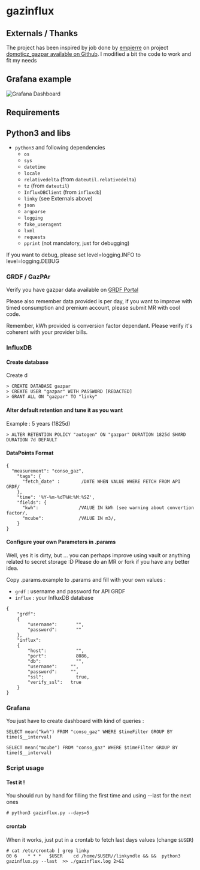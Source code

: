 # gazinflux

## Externals / Thanks

The project has been inspired by job done by [empierre](https://github.com/empierre) on project [domoticz_gazpar available on Github](https://github.com/empierre/domoticz_gaspar). I modified a bit the code to work and fit my needs

## Grafana example

![Grafana Dashboard](https://raw.githubusercontent.com/beufanet/gazpar/master/grafana.png)

## Requirements

## Python3 and libs

- `python3` and following dependencies
  - `os`
  - `sys`
  - `datetime`
  - `locale`
  - `relativedelta` (from `dateutil.relativedelta`)
  - `tz` (from `dateutil`)
  - `InfluxDBClient` (from `influxdb`)
  - `linky` (see Externals above)
  - `json`
  - `argparse`
  - `logging`
  - `fake_useragent`
  - `lxml`
  - `requests`
  - `pprint` (not mandatory, just for debugging)

If you want to debug, please set level=logging.INFO to level=logging.DEBUG

### GRDF / GazPAr

Verify you have gazpar data available on [GRDF Portal](https://monespace.grdf.fr/monespace/particulier/consommation/tableau-de-bord)

Please also remember data provided is per day, if you want to improve with timed consumption and premium account, please submit MR with cool code. 

Remember, kWh provided is conversion factor dependant. Please verify it's coherent with your provider bills.

### InfluxDB

#### Create database

Create d
```
> CREATE DATABASE gazpar
> CREATE USER "gazpar" WITH PASSWORD [REDACTED]
> GRANT ALL ON "gazpar" TO "linky"
```

#### Alter default retention and tune it as you want

Example : 5 years (1825d)
```
> ALTER RETENTION POLICY "autogen" ON "gazpar" DURATION 1825d SHARD DURATION 7d DEFAULT
```

#### DataPoints Format

```
{
  "measurement": "conso_gaz",
    "tags": {
      "fetch_date" :        /DATE WHEN VALUE WHERE FETCH FROM API GRDF/
    },
    "time": '%Y-%m-%dT%H:%M:%SZ',
    "fields": {
      "kwh":               /VALUE IN kWh (see warning about convertion factor/,
      "mcube":             /VALUE IN m3/,
    }
}
```

#### Configure your own Parameters in .params

Well, yes it is dirty, but ... you can perhaps improve using vault or anything related to secret storage :D Please do an MR or fork if you have any better idea.

Copy .params.example to .params and fill with your own values :

- `grdf` : username and password for API GRDF
- `influx` : your InfluxDB database

```
{
    "grdf":
    {
        "username": 	  "",
        "password": 	  ""
    },
    "influx":
    {
        "host": 	      "",
        "port": 	      8086,
        "db": 		      "",
        "username":     "",
        "password":     "",
        "ssl":		      true,
        "verify_ssl": 	true
    }
}
```


### Grafana

You just have to create dashboard with kind of queries :

```
SELECT mean("kwh") FROM "conso_gaz" WHERE $timeFilter GROUP BY time($__interval)

SELECT mean("mcube") FROM "conso_gaz" WHERE $timeFilter GROUP BY time($__interval)
```

### Script usage

#### Test it !

You should run by hand for filling the first time and using --last for the next ones
```
# python3 gazinflux.py --days=5
```

#### crontab

When it works, just put in a crontab to fetch last days values (change `$USER`)

```
# cat /etc/crontab | grep linky
00 6    * * *   $USER    cd /home/$USER//linkyndle && &&  python3 gazinflux.py --last  >> ./gazinflux.log 2>&1
